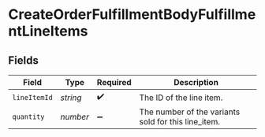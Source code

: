 # CreateOrderFulfillmentBodyFulfillmentLineItems


## Fields

| Field                                               | Type                                                | Required                                            | Description                                         |
| --------------------------------------------------- | --------------------------------------------------- | --------------------------------------------------- | --------------------------------------------------- |
| `lineItemId`                                        | *string*                                            | :heavy_check_mark:                                  | The ID of the line item.                            |
| `quantity`                                          | *number*                                            | :heavy_minus_sign:                                  | The number of the variants sold for this line_item. |